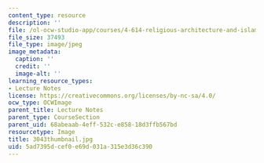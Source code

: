 ```yaml
---
content_type: resource
description: ''
file: /ol-ocw-studio-app/courses/4-614-religious-architecture-and-islamic-cultures-fall-2002/5ad7395dcef0e69d031a315e3d36c390_3043thumbnail.jpg
file_size: 37493
file_type: image/jpeg
image_metadata:
  caption: ''
  credit: ''
  image-alt: ''
learning_resource_types:
- Lecture Notes
license: https://creativecommons.org/licenses/by-nc-sa/4.0/
ocw_type: OCWImage
parent_title: Lecture Notes
parent_type: CourseSection
parent_uid: 68abeaab-4eff-532c-e858-18d3ffb567bd
resourcetype: Image
title: 3043thumbnail.jpg
uid: 5ad7395d-cef0-e69d-031a-315e3d36c390
---
```

